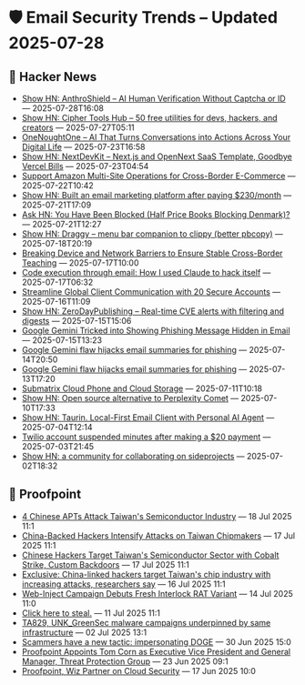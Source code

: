 # 🛡️ Email Security Trends – Updated 2025-07-28

## 📰 Hacker News
- [Show HN: AnthroShield – AI Human Verification Without Captcha or ID](https://anthroshield.com/demo-login) — 2025-07-28T16:08
- [Show HN: Cipher Tools Hub – 50 free utilities for devs, hackers, and creators](https://ciphertoolshub.com) — 2025-07-27T05:11
- [OneNoughtOne – AI That Turns Conversations into Actions Across Your Digital Life](https://news.ycombinator.com/item?id=44661394) — 2025-07-23T16:58
- [Show HN: NextDevKit – Next.js and OpenNext SaaS Template, Goodbye Vercel Bills](https://nextdevkit.com) — 2025-07-23T04:54
- [Support Amazon Multi-Site Operations for Cross-Border E-Commerce](https://news.ycombinator.com/item?id=44645303) — 2025-07-22T10:42
- [Show HN: Built an email marketing platform after paying $230/month](https://www.fertit.com) — 2025-07-21T17:09
- [Ask HN: You Have Been Blocked (Half Price Books Blocking Denmark)?](https://news.ycombinator.com/item?id=44634336) — 2025-07-21T12:27
- [Show HN: Draggy – menu bar companion to clippy (better pbcopy)](https://github.com/neilberkman/clippy/blob/main/README.md) — 2025-07-18T20:19
- [Breaking Device and Network Barriers to Ensure Stable Cross-Border Teaching](https://news.ycombinator.com/item?id=44591554) — 2025-07-17T10:00
- [Code execution through email: How I used Claude to hack itself](https://www.pynt.io/blog/llm-security-blogs/code-execution-through-email-how-i-used-claude-mcp-to-hack-itself) — 2025-07-17T06:32
- [Streamline Global Client Communication with 20 Secure Accounts](https://news.ycombinator.com/item?id=44580876) — 2025-07-16T11:09
- [Show HN: ZeroDayPublishing – Real-time CVE alerts with filtering and digests](https://zerodaypublishing.com) — 2025-07-15T15:06
- [Google Gemini Tricked into Showing Phishing Message Hidden in Email](https://www.securityweek.com/google-gemini-tricked-into-showing-phishing-message-hidden-in-email/) — 2025-07-15T13:23
- [Google Gemini flaw hijacks email summaries for phishing](https://www.bleepingcomputer.com/news/security/google-gemini-flaw-hijacks-email-summaries-for-phishing/) — 2025-07-14T20:50
- [Google Gemini flaw hijacks email summaries for phishing](https://www.bleepingcomputer.com/news/security/google-gemini-flaw-hijacks-email-summaries-for-phishing/) — 2025-07-13T17:20
- [Submatrix Cloud Phone and Cloud Storage](https://news.ycombinator.com/item?id=44530462) — 2025-07-11T10:18
- [Show HN: Open source alternative to Perplexity Comet](https://www.browseros.com/) — 2025-07-10T17:33
- [Show HN: Taurin. Local-First Email Client with Personal AI Agent](https://www.taurin.io/) — 2025-07-04T12:14
- [Twilio account suspended minutes after making a $20 payment](https://news.ycombinator.com/item?id=44459439) — 2025-07-03T21:45
- [Show HN: a community for collaborating on sideprojects](https://relentlessly.no/) — 2025-07-02T18:32

## 📰 Proofpoint
- [4 Chinese APTs Attack Taiwan's Semiconductor Industry](https://www.proofpoint.com/us/newsroom/news/4-chinese-apts-attack-taiwans-semiconductor-industry) — 18 Jul 2025 11:1
- [China-Backed Hackers Intensify Attacks on Taiwan Chipmakers](https://www.proofpoint.com/us/newsroom/news/china-backed-hackers-intensify-attacks-taiwan-chipmakers) — 17 Jul 2025 11:1
- [Chinese Hackers Target Taiwan's Semiconductor Sector with Cobalt Strike, Custom Backdoors](https://www.proofpoint.com/us/newsroom/news/chinese-hackers-target-taiwans-semiconductor-sector-cobalt-strike-custom-backdoors) — 17 Jul 2025 11:1
- [Exclusive: China-linked hackers target Taiwan's chip industry with increasing attacks, researchers say](https://www.proofpoint.com/us/newsroom/news/exclusive-china-linked-hackers-target-taiwans-chip-industry-increasing-attacks) — 16 Jul 2025 11:1
- [Web-Inject Campaign Debuts Fresh Interlock RAT Variant](https://www.proofpoint.com/us/newsroom/news/web-inject-campaign-debuts-fresh-interlock-rat-variant) — 14 Jul 2025 11:0
- [Click here to steal.](https://www.proofpoint.com/us/newsroom/news/click-here-steal) — 11 Jul 2025 11:1
- [TA829, UNK_GreenSec malware campaigns underpinned by same infrastructure](https://www.proofpoint.com/us/newsroom/news/ta829-unkgreensec-malware-campaigns-underpinned-same-infrastructure) — 02 Jul 2025 13:1
- [Scammers have a new tactic: impersonating DOGE](https://www.proofpoint.com/us/newsroom/news/scammers-have-new-tactic-impersonating-doge) — 30 Jun 2025 15:0
- [Proofpoint Appoints Tom Corn as Executive Vice President and General Manager, Threat Protection Group](https://www.proofpoint.com/us/newsroom/press-releases/proofpoint-appoints-tom-corn-executive-vice-president-and-general-manager) — 23 Jun 2025 09:1
- [Proofpoint, Wiz Partner on Cloud Security](https://www.proofpoint.com/us/newsroom/news/proofpoint-wiz-partner-cloud-security) — 17 Jun 2025 10:0

